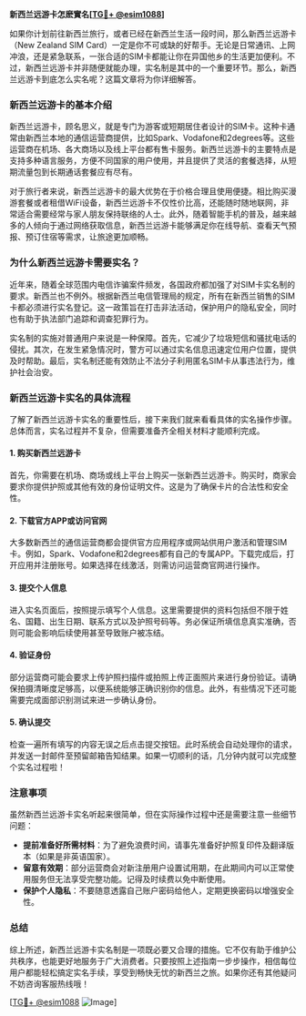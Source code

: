 **新西兰远游卡怎麽實名[[TG💪+ @esim1088](https://t.me/s/esim1088)]**

如果你计划前往新西兰旅行，或者已经在新西兰生活一段时间，那么新西兰远游卡（New Zealand SIM Card）一定是你不可或缺的好帮手。无论是日常通讯、上网冲浪，还是紧急联系，一张合适的SIM卡都能让你在异国他乡的生活更加便利。不过，新西兰远游卡并非随便就能办理，实名制是其中的一个重要环节。那么，新西兰远游卡到底怎么实名呢？这篇文章将为你详细解答。

### 新西兰远游卡的基本介绍

新西兰远游卡，顾名思义，就是专门为游客或短期居住者设计的SIM卡。这种卡通常由新西兰本地的通信运营商提供，比如Spark、Vodafone和2degrees等。这些运营商在机场、各大商场以及线上平台都有售卡服务。新西兰远游卡的主要特点是支持多种语言服务，方便不同国家的用户使用，并且提供了灵活的套餐选择，从短期流量包到长期通话套餐应有尽有。

对于旅行者来说，新西兰远游卡的最大优势在于价格合理且使用便捷。相比购买漫游套餐或者租借WiFi设备，新西兰远游卡不仅性价比高，还能随时随地联网，非常适合需要经常与家人朋友保持联络的人士。此外，随着智能手机的普及，越来越多的人倾向于通过网络获取信息，新西兰远游卡能够满足你在线导航、查看天气预报、预订住宿等需求，让旅途更加顺畅。

### 为什么新西兰远游卡需要实名？

近年来，随着全球范围内电信诈骗案件频发，各国政府都加强了对SIM卡实名制的要求。新西兰也不例外。根据新西兰电信管理局的规定，所有在新西兰销售的SIM卡都必须进行实名登记。这一政策旨在打击非法活动，保护用户的隐私安全，同时也有助于执法部门追踪和调查犯罪行为。

实名制的实施对普通用户来说是一种保障。首先，它减少了垃圾短信和骚扰电话的侵扰。其次，在发生紧急情况时，警方可以通过实名信息迅速定位用户位置，提供及时帮助。最后，实名制还能有效防止不法分子利用匿名SIM卡从事违法行为，维护社会治安。

### 新西兰远游卡实名的具体流程

了解了新西兰远游卡实名的重要性后，接下来我们就来看看具体的实名操作步骤。总体而言，实名过程并不复杂，但需要准备齐全相关材料才能顺利完成。

#### 1. 购买新西兰远游卡

首先，你需要在机场、商场或线上平台上购买一张新西兰远游卡。购买时，商家会要求你提供护照或其他有效的身份证明文件。这是为了确保卡片的合法性和安全性。

#### 2. 下载官方APP或访问官网

大多数新西兰的通信运营商都会提供官方应用程序或网站供用户激活和管理SIM卡。例如，Spark、Vodafone和2degrees都有自己的专属APP。下载完成后，打开应用并注册账号。如果选择在线激活，则需访问运营商官网进行操作。

#### 3. 提交个人信息

进入实名页面后，按照提示填写个人信息。这里需要提供的资料包括但不限于姓名、国籍、出生日期、联系方式以及护照号码等。务必保证所填信息真实准确，否则可能会影响后续使用甚至导致账户被冻结。

#### 4. 验证身份

部分运营商可能会要求上传护照扫描件或拍照上传正面照片来进行身份验证。请确保拍摄清晰度足够高，以便系统能够正确识别你的信息。此外，有些情况下还可能需要完成面部识别测试来进一步确认身份。

#### 5. 确认提交

检查一遍所有填写的内容无误之后点击提交按钮。此时系统会自动处理你的请求，并发送一封邮件至预留邮箱告知结果。如果一切顺利的话，几分钟内就可以完成整个实名过程啦！

### 注意事项

虽然新西兰远游卡实名听起来很简单，但在实际操作过程中还是需要注意一些细节问题：

- **提前准备好所需材料**：为了避免浪费时间，请事先准备好护照复印件及翻译版本（如果是非英语国家）。
- **留意有效期**：部分运营商会对新注册用户设置试用期，在此期间内可以正常使用服务但无法享受完整功能。记得及时续费以免中断使用。
- **保护个人隐私**：不要随意透露自己账户密码给他人，定期更换密码以增强安全性。

### 总结

综上所述，新西兰远游卡实名制是一项既必要又合理的措施。它不仅有助于维护公共秩序，也能更好地服务于广大消费者。只要按照上述指南一步步操作，相信每位用户都能轻松搞定实名手续，享受到畅快无忧的新西兰之旅。如果你还有其他疑问不妨咨询客服热线哦！

[[TG💪+ @esim1088](https://t.me/s/esim1088) ![Image](https://i.postimg.cc/4NQfJmqS/Snipaste-2025-05-13-00-14-12.png)]